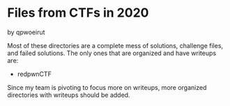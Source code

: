 # Files from CTFs in 2020
by qpwoeirut

Most of these directories are a complete mess of solutions, challenge files, and failed solutions.
The only ones that are organized and have writeups are:
* redpwnCTF

Since my team is pivoting to focus more on writeups, more organized directories with writeups should be added.